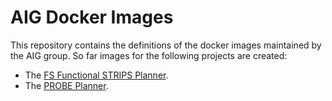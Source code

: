 # AIG Docker Images

This repository contains the definitions of the docker images maintained by the AIG group.
So far images for the following projects are created:

* The [FS Functional STRIPS Planner](/fs/README.md).
* The [PROBE Planner](/probe/README.md).

